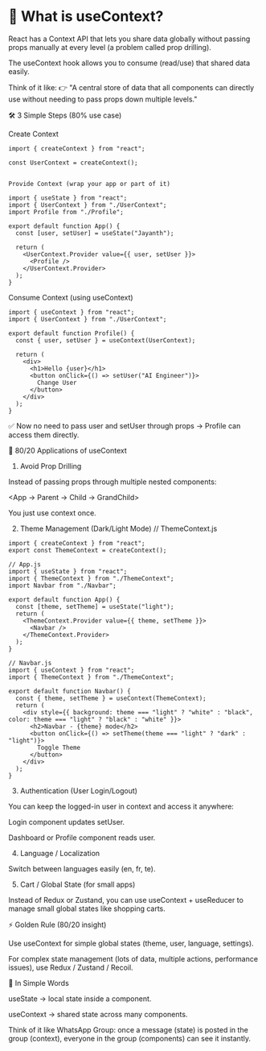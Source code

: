 # 🌱 What is useContext?

React has a Context API that lets you share data globally without passing props manually at every level (a problem called prop drilling).

The useContext hook allows you to consume (read/use) that shared data easily.

Think of it like:
👉 "A central store of data that all components can directly use without needing to pass props down multiple levels."

🛠️ 3 Simple Steps (80% use case)

Create Context
```
import { createContext } from "react";

const UserContext = createContext();


Provide Context (wrap your app or part of it)

import { useState } from "react";
import { UserContext } from "./UserContext";
import Profile from "./Profile";

export default function App() {
  const [user, setUser] = useState("Jayanth");

  return (
    <UserContext.Provider value={{ user, setUser }}>
      <Profile />
    </UserContext.Provider>
  );
}
```

Consume Context (using useContext)
```
import { useContext } from "react";
import { UserContext } from "./UserContext";

export default function Profile() {
  const { user, setUser } = useContext(UserContext);

  return (
    <div>
      <h1>Hello {user}</h1>
      <button onClick={() => setUser("AI Engineer")}>
        Change User
      </button>
    </div>
  );
}

```
✅ Now no need to pass user and setUser through props → Profile can access them directly.

📌 80/20 Applications of useContext
1. Avoid Prop Drilling

Instead of passing props through multiple nested components:

<App -> Parent -> Child -> GrandChild>


You just use context once.

2. Theme Management (Dark/Light Mode)
// ThemeContext.js
```
import { createContext } from "react";
export const ThemeContext = createContext();

// App.js
import { useState } from "react";
import { ThemeContext } from "./ThemeContext";
import Navbar from "./Navbar";

export default function App() {
  const [theme, setTheme] = useState("light");
  return (
    <ThemeContext.Provider value={{ theme, setTheme }}>
      <Navbar />
    </ThemeContext.Provider>
  );
}

// Navbar.js
import { useContext } from "react";
import { ThemeContext } from "./ThemeContext";

export default function Navbar() {
  const { theme, setTheme } = useContext(ThemeContext);
  return (
    <div style={{ background: theme === "light" ? "white" : "black", color: theme === "light" ? "black" : "white" }}>
      <h2>Navbar - {theme} mode</h2>
      <button onClick={() => setTheme(theme === "light" ? "dark" : "light")}>
        Toggle Theme
      </button>
    </div>
  );
}
```
3. Authentication (User Login/Logout)

You can keep the logged-in user in context and access it anywhere:

Login component updates setUser.

Dashboard or Profile component reads user.

4. Language / Localization

Switch between languages easily (en, fr, te).

5. Cart / Global State (for small apps)

Instead of Redux or Zustand, you can use useContext + useReducer to manage small global states like shopping carts.

⚡ Golden Rule (80/20 insight)

Use useContext for simple global states (theme, user, language, settings).

For complex state management (lots of data, multiple actions, performance issues), use Redux / Zustand / Recoil.

🧠 In Simple Words

useState → local state inside a component.

useContext → shared state across many components.

Think of it like WhatsApp Group: once a message (state) is posted in the group (context), everyone in the group (components) can see it instantly.
